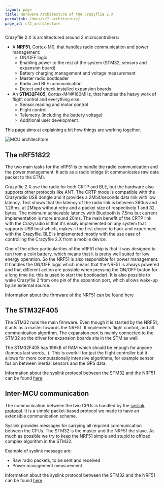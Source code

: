 ```yaml
---
layout: page
title: Hardware Architecture of the Crazyflie 2.X
permalink: /docs/cf2_architecture/
page_id: cf2_architecture
---
```


Crazyflie 2.X is architectured around 2 microcontrollers:

-   A **NRF51**, Cortex-M0, that handles radio communication and power
    management:
    -   ON/OFF logic
    -   Enabling power to the rest of the system (STM32, sensors and
        expansion board)
    -   Battery charging management and voltage measurement
    -   Master radio bootloader
    -   Radio and BLE communication
    -   Detect and check installed expansion boards
-   An **STM32F405**, Cortex-M4\@160MHz, that handles the heavy work of
    flight control and everything else:
    -   Sensor reading and motor control
    -   Flight control
    -   Telemetry (including the battery voltage)
    -   Additional user development

This page aims at explaining a bit how things are working together.

![MCU architechture](/images/documentation/overview/mcu_architecture1.png)

The nRF51822
------------

The two main tasks for the nRF51 is to handle the radio communication
and the power management. It acts as a radio bridge (it communicates raw
data packet to the STM).

Crazyflie 2.X use the radio for both CRTP and BLE, but the hardware also
supports other protocols like ANT. The CRTP mode is compatible with the
Crazyradio USB dongle and it provides a 2Mbit/seconds data link with low
latency. Test shows that the latency of the radio link is between 360us
and 1.26ms, at 2Mbps without retry and a packet size of respectively 1
and 32 bytes. The minimum achievable latency with Bluetooth is 7.5ms but
current implementation is more around 20ms. The main benefit of the CRTP
link with the Crazyradio is that it's easily implemented on any system
that supports USB host which, makes it the first choice to hack and
experiment with the Crazyflie. BLE is implemented mostly with the use
case of controlling the Crazyflie 2.X from a mobile device.

One of the other particularities of the nRF51 chip is that it was
designed to run from a coin battery, which means that it is pretty well
suited for low energy operation. So the NRF51 is also responsible for
power management. It handles the ON/OFF logic which means that the NRF51
is always powered and that different action are possible when pressing
the ON/OFF button for a long time (ie. this is used to start the
bootloader). It is also possible to wake Crazyflie 2 from one pin of the
expantion port, which allows wake-up by an external source.

Information about the firmware of the NRF51 can be found [here](/docs/crazyflie2-nrf-firmware/master/index/)

The STM32F405
-------------

The STM32 runs the main firmware. Even though it is started by the
NRF51, it acts as a master towards the NRF51. It implements flight
control, and all communication algorithm. The expansion port is mainly
connected to the STM32 so the driver for expansion boards sits in the
STM as well.

The STM32F405 has 196kB of RAM which should be enough for anyone (famous
last words...). This is overkill for just the flight controller but it
allows for more computationally intensive algorithms, for example sensor
fusion between inertial sensors and the GPS data.

Information about the syslink protocol between the STM32 and the NRF51 can be found [here](/docs/crazyflie-firmware/master/index/)

Inter-MCU communication
-----------------------

The communication between the two CPUs is handled by the [syslink
protocol](/docs/crazyflie-firmware/master/index/). It is a simple packet-based
protocol we made to have an extensible communication scheme.

Syslink provides messages for carrying all required communication
between the CPUs. The STM32 is the master and the NRF51 the slave. As
much as possible we try to keep the NRF51 simple and stupid to offload
complex algorithm in the STM32.

Example of syslink message are:

-   Raw radio packets, to be sent and received
-   Power management measurement

Information about the syslink protocol between the STM32 and the NRF51 can be found [here](/docs/crazyflie2-nrf-firmware/master/index/)
